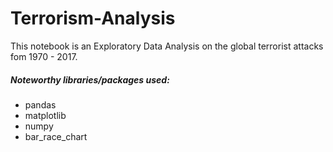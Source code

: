 # Terrorism-Analysis
This notebook is an Exploratory Data Analysis on the global terrorist attacks fom 1970 - 2017.
##### Noteworthy libraries/packages used:
 - pandas
 - matplotlib
 - numpy
 - bar_race_chart
